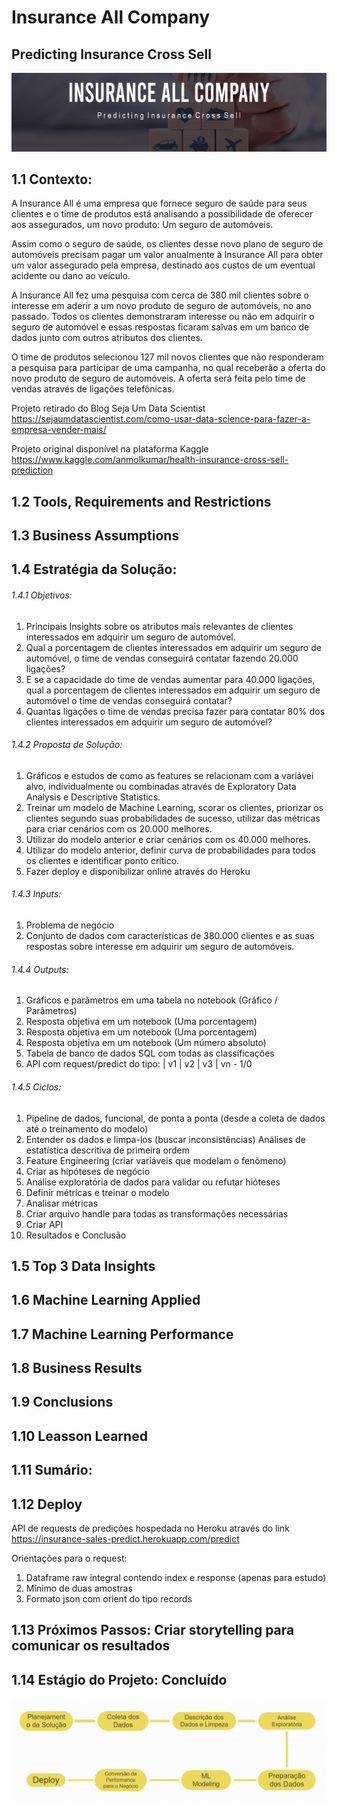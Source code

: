 # Insurance All Company
## Predicting Insurance Cross Sell
![](images/capa.jpg)

## 1.1 Contexto:
A Insurance All é uma empresa que fornece seguro de saúde para seus clientes e o time de produtos está analisando a possibilidade de oferecer aos assegurados, um novo produto: Um seguro de automóveis.

Assim como o seguro de saúde, os clientes desse novo plano de seguro de automóveis precisam pagar um valor anualmente à Insurance All para obter um valor assegurado pela empresa, destinado aos custos de um eventual acidente ou dano ao veículo.

A Insurance All fez uma pesquisa com cerca de 380 mil clientes sobre o interesse em aderir a um novo produto de seguro de automóveis, no ano passado. Todos os clientes demonstraram interesse ou não em adquirir o seguro de automóvel e essas respostas ficaram salvas em um banco de dados junto com outros atributos dos clientes.

O time de produtos selecionou 127 mil novos clientes que não responderam a pesquisa para participar de uma campanha, no qual receberão a oferta do novo produto de seguro de automóveis. A oferta será feita pelo time de vendas através de ligações telefônicas.

Projeto retirado do Blog Seja Um Data Scientist
https://sejaumdatascientist.com/como-usar-data-science-para-fazer-a-empresa-vender-mais/

Projeto original disponível na plataforma Kaggle
https://www.kaggle.com/anmolkumar/health-insurance-cross-sell-prediction

## 1.2 Tools, Requirements and Restrictions
## 1.3 Business Assumptions
## 1.4 Estratégia da Solução:

###### 1.4.1 Objetivos:
1. Principais Insights sobre os atributos mais relevantes de clientes interessados em adquirir um seguro de automóvel.
2. Qual a porcentagem de clientes interessados em adquirir um seguro de automóvel, o time de vendas conseguirá contatar fazendo 20.000 ligações?
3. E se a capacidade do time de vendas aumentar para 40.000 ligações, qual a porcentagem de clientes interessados em adquirir um seguro de automóvel o time de vendas conseguirá contatar?
4. Quantas ligações o time de vendas precisa fazer para contatar 80% dos clientes interessados em adquirir um seguro de automóvel?

###### 1.4.2 Proposta de Solução:
1. Gráficos e estudos de como as features se relacionam com a variávei alvo, individualmente ou combinadas através de Exploratory Data Analysis e Descriptive Statistics.
2. Treinar um modelo de Machine Learning, scorar os clientes, priorizar os clientes segundo suas probabilidades de sucesso, utilizar das métricas para criar cenários com os 20.000 melhores.
3. Utilizar do modelo anterior e criar cenários com os 40.000 melhores.
4. Utilizar do modelo anterior, definir curva de probabilidades para todos os clientes e identificar ponto crítico.
5. Fazer deploy e disponibilizar online através do Heroku

###### 1.4.3 Inputs:
1. Problema de negócio
2. Conjunto de dados com características de 380.000 clientes e as suas respostas sobre interesse em adquirir um seguro de automóveis.

###### 1.4.4 Outputs:
1. Gráficos e parâmetros em uma tabela no notebook (Gráfico / Parâmetros)
2. Resposta objetiva em um notebook (Uma porcentagem)
3. Resposta objetiva em um notebook (Uma porcentagem)
4. Resposta objetiva em um notebook (Um número absoluto)
5. Tabela de banco de dados SQL com todas as classificações
6. API com request/predict do tipo: | v1 | v2 | v3 | vn - 1/0

###### 1.4.5 Ciclos:
1. Pipeline de dados, funcional, de ponta a ponta (desde a coleta de dados até o 
    treinamento do modelo)
2. Entender os dados e limpa-los (buscar inconsistências) Análises de estatística
    descritiva de primeira ordem
3. Feature Engineering (criar variáveis que modelam o fenômeno)
4. Criar as hipóteses de negócio
5. Análise exploratória de dados para validar ou refutar hióteses
6. Definir métricas e treinar o modelo
7. Analisar métricas
8. Criar arquivo handle para todas as transformações necessárias
9. Criar API
10. Resultados e Conclusão

## 1.5 Top 3 Data Insights
## 1.6 Machine Learning Applied
## 1.7 Machine Learning Performance
## 1.8 Business Results
## 1.9 Conclusions
## 1.10 Leasson Learned
## 1.11 Sumário:

## 1.12 Deploy

API de requests de predições hospedada no Heroku através do link
https://insurance-sales-predict.herokuapp.com/predict

Orientações para o request: 
1. Dataframe raw integral contendo index e response (apenas para estudo)
2. Mínimo de duas amostras
3. Formato json com orient do tipo records

## 1.13 Próximos Passos: Criar storytelling para comunicar os resultados

## 1.14 Estágio do Projeto: Concluído
![](images/stage.PNG)
